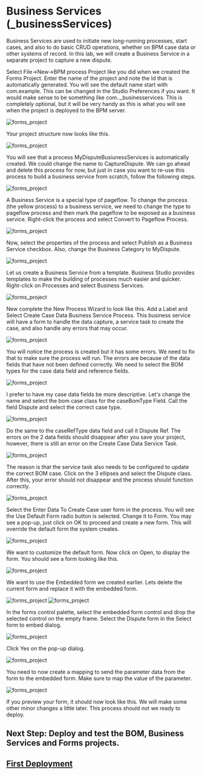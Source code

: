 # Business Services (_businessServices)

Business Services are used to initiate new long-running processes, start cases, and also to do basic CRUD operations, whether on BPM case data or other systems of record.
In this lab, we will create a Business Service in a separate project to capture a new dispute.

Select File->New->BPM process Project like you did when we created the Forms Project. Enter the name of the project and note the Id that is automatically generated. You will see the default name start with com.example. This can be changed in the Studio Preferences if you want. It would make sense to be something like com.<customer name>.<solution name>_businesservices. This is completely optional, but it will be very handy as this is what you will see when the project is deployed to the BPM server.

![forms_project](images/bServices/1.png)

Your project structure now looks like this.

![forms_project](images/bServices/2.png)

You will see that a process MyDisputeBusiunessServices is automatically created. We could change the name to CaptureDispute.
We can go ahead and delete this process for now, but just in case you want to re-use this process to build a business service from scratch, follow the following steps.

![forms_project](images/bServices/3.png)

A Business Service is a special type of pageflow. To change the process (the yellow process) to a business service, we need to change the type to pageflow process and then mark the pageflow to be exposed as a business service. Right-click the process and select Convert to Pageflow Process.

![forms_project](images/bServices/4.png)

Now, select the properties of the process and select Publish as a Business Service checkbox. Also, change the Business Category to MyDispute.

![forms_project](images/bServices/5.png)

Let us create a Business Service from a template. Business Studio provides templates to make the building of processes much easier and quicker. Right-click on Processes and select Business Services.

![forms_project](images/bServices/6.png)

New complete the New Process Wizard to look like this. Add a Label and Select Create Case Data Business Service Process. This business service will have a form to handle the data capture, a service task to create the case, and also handle any errors that may occur.

![forms_project](images/bServices/7.png)

You will notice the process is created but it has some errors. We need to fix that to make sure the process will run. The errors are because of the data fields that have not been defined correctly. We need to select the BOM types for the case data field and reference fields.  

![forms_project](images/bServices/8.png)

I prefer to have my case data fields be more descriptive. Let's change the name and select the bom case class for the caseBomType Field. Call the field Dispute and select the correct case type.

![forms_project](images/bServices/9.png)

Do the same to the caseRefType data field and call it Dispute Ref. The errors on the 2 data fields should disappear after you save your project, however, there is still an error on the Create Case Data Service Task. 

![forms_project](images/bServices/10.png)

The reason is that the service task also needs to be configured to update the correct BOM case. Click on the 3 ellipses and select the Dispute class. After this, your error should not disappear and the process should function correctly.

![forms_project](images/bServices/11.png)

Select the Enter Data To Create Case user form in the process. You will see the Use Default Form radio button is selected. Change it to Form. You may see a pop-up, just click on OK to proceed and create a new form. This will override the default form the system creates. 

![forms_project](images/bServices/12.png)

We want to customize the default form. Now click on Open, to display the form. You should see a form looking like this.

![forms_project](images/bServices/13.png)

We want to use the Embedded form we created earlier. Lets delete the current form and replace it with the embedded form. 

![forms_project](images/bServices/14.png)
![forms_project](images/bServices/15.png)

In the forms control palette, select the embedded form control and drop the selected control on the empty frame. Select the Dispute form in the Select form to embed dialog.

![forms_project](images/bServices/16.png)

Click Yes on the pop-up dialog. 

![forms_project](images/bServices/17.png)

You need to now create a mapping to send the parameter data from the form to the embedded form. Make sure to map the value of the parameter.

![forms_project](images/bServices/18.png)

If you preview your form, it should now look like this. We will make some other minor changes a little later. This process should not we ready to deploy.

## Next Step: Deploy and test the BOM, Business Services and Forms projects.
## [First Deployment](first_Deployment.md)